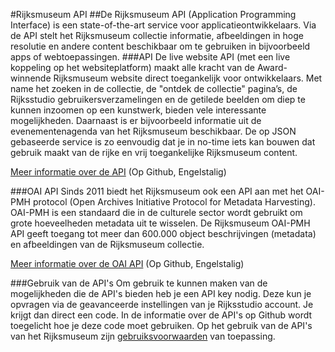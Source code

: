 #Rijksmuseum API
##De Rijksmuseum API (Application Programming Interface) is een state-of-the-art service voor applicatieontwikkelaars. Via de API stelt het Rijksmuseum collectie informatie, afbeeldingen in hoge resolutie en andere content beschikbaar om te gebruiken in bijvoorbeeld apps of webtoepassingen.
###API
De live website API (met een live koppeling op het websiteplatform) maakt alle kracht van de Award-winnende Rijksmuseum website direct toegankelijk voor ontwikkelaars. Met name het zoeken in de collectie, de "ontdek de collectie" pagina’s, de Rijksstudio gebruikersverzamelingen en de getilede beelden om diep te kunnen inzoomen op een kunstwerk, bieden vele interessante mogelijkheden. Daarnaast is er bijvoorbeeld informatie uit de evenementenagenda van het Rijksmuseum beschikbaar. De op JSON gebaseerde service is zo eenvoudig dat je in no-time iets kan bouwen dat gebruik maakt van de rijke en vrij toegankelijke Rijksmuseum content.

[Meer informatie over de API](https://rijksmuseum.github.io) (Op Github, Engelstalig)

###OAI API
Sinds 2011 biedt het Rijksmuseum ook een API aan met het OAI-PMH protocol (Open Archives Initiative Protocol for Metadata Harvesting). OAI-PMH is een standaard die in de culturele sector wordt gebruikt om grote hoeveelheden metadata uit te wisselen. De Rijksmuseum OAI-PMH API geeft toegang tot meer dan 600.000 object beschrijvingen (metadata) en afbeeldingen van de Rijksmuseum collectie.

[Meer informatie over de OAI API](https://rijksmuseum.github.io/oai) (Op Github, Engelstalig)

###Gebruik van de API's
Om gebruik te kunnen maken van de mogelijkheden die de API's bieden heb je een API key nodig. Deze kun je opvragen via de geavanceerde instellingen van je Rijksstudio account. Je krijgt dan direct een code. In de informatie over de API's op Github wordt toegelicht hoe je deze code moet gebruiken.
Op het gebruik van de API's van het Rijksmuseum zijn [gebruiksvoorwaarden](https://www.rijksmuseum.nl/nl/api/api/gebruiksvoorwaarden) van toepassing.
